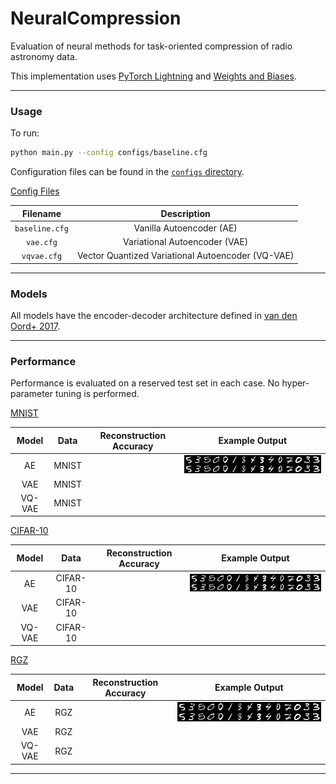 # NeuralCompression

Evaluation of neural methods for task-oriented compression of radio astronomy data. 

This implementation uses [PyTorch Lightning](https://lightning.ai/docs/pytorch/stable/) and [Weights and Biases](https://wandb.ai).

---

### Usage

To run: 

```bash
python main.py --config configs/baseline.cfg
```

Configuration files can be found in the [`configs` directory]().

<ins>Config Files</ins>

| Filename | Description | 
| :---:   | :---: |
| `baseline.cfg` | Vanilla Autoencoder (AE)  | 
| `vae.cfg` | Variational Autoencoder (VAE) |  
| `vqvae.cfg` | Vector Quantized Variational Autoencoder (VQ-VAE)  |  

---

### Models

All models have the encoder-decoder architecture defined in [van den Oord+ 2017](https://arxiv.org/pdf/1711.00937).

---

### Performance

Performance is evaluated on a reserved test set in each case. No hyper-parameter tuning is performed. 

<ins>MNIST</ins>

| Model | Data | Reconstruction Accuracy | Example Output |
| :---:   | :---: | :---: | :---: |
| AE | MNIST  | | ![alt text](./images/ae_mnist.png) |
| VAE | MNIST | | |
| VQ-VAE | MNIST | |  |

<ins>CIFAR-10</ins>

| Model | Data | Reconstruction Accuracy |Example Output |
| :---:   | :---: | :---: |:---: |
| AE | CIFAR-10  | | ![alt text](./images/ae_mnist.png) |
| VAE | CIFAR-10 | | |
| VQ-VAE | CIFAR-10 | ||  

<ins>RGZ</ins>

| Model | Data | Reconstruction Accuracy |Example Output |
| :---:   | :---: | :---: |:---: |
| AE | RGZ  | | ![alt text](./images/ae_mnist.png) |
| VAE | RGZ | | |
| VQ-VAE | RGZ | | |  

---


